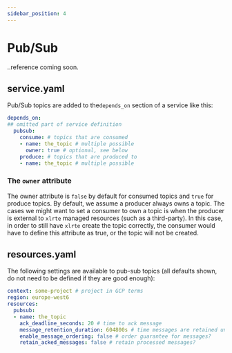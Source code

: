```yaml
---
sidebar_position: 4
---
```


# Pub/Sub

..reference coming soon.

## service.yaml
Pub/Sub topics are added to the`depends_on` section of a service like this:

```yaml
depends_on:
## omitted part of service definition
  pubsub:
    consume: # topics that are consumed
    - name: the_topic # multiple possible
      owner: true # optional, see below
    produce: # topics that are produced to
    - name: the_topic # multiple possible
```
### The `owner` attribute
The owner attribute is `false` by default for consumed topics and `true` for produce topics.
By default, we assume a producer always owns a topic. The cases we might want to set a consumer to own a topic is when the producer is external to `xlrte` managed resources (such as a third-party).
In this case, in order to still have `xlrte` create the topic correctly, the consumer would have to define this attribute as true, or the topic will not be created.

## resources.yaml
The following settings are available to pub-sub topics (all defaults shown, do not need to be defined if they are good enough):

```yaml
context: some-project # project in GCP terms
region: europe-west6
resources:
  pubsub:
  - name: the_topic
    ack_deadline_seconds: 20 # time to ack message
    message_retention_duration: 604800s # time messages are retained unacked
    enable_message_ordering: false # order guarantee for messages?
    retain_acked_messages: false # retain processed messages?
```